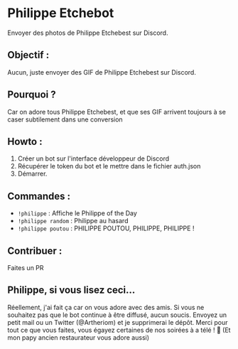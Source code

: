 # Philippe Etchebot

Envoyer des photos de Philippe Etchebest sur Discord.

## Objectif : 

Aucun, juste envoyer des GIF de Philippe Etchebest sur Discord.

## Pourquoi ?

Car on adore tous Philippe Etchebest, et que ses GIF arrivent toujours à se caser subtilement dans une conversion

## Howto :

1. Créer un bot sur l'interface développeur de Discord
2. Récupérer le token du bot et le mettre dans le fichier auth.json
3. Démarrer.

## Commandes :
* `!philippe` : Affiche le Philippe of the Day
* `!philippe random` : Philippe au hasard
* `!philippe poutou` : PHILIPPE POUTOU, PHILIPPE, PHILIPPE !

## Contribuer :
Faites un PR

## Philippe, si vous lisez ceci...

Réellement, j'ai fait ça car on vous adore avec des amis. Si vous ne souhaitez pas que le bot continue à être diffusé, aucun soucis. Envoyez un petit mail ou un Twitter (@Artheriom) et je supprimerai le dépôt. Merci pour tout ce que vous faites, vous égayez certaines de nos soirées à a télé ! :pray: (Et mon papy ancien restaurateur vous adore aussi)